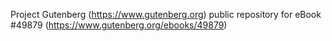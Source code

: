 Project Gutenberg (https://www.gutenberg.org) public repository for
eBook #49879 (https://www.gutenberg.org/ebooks/49879)
